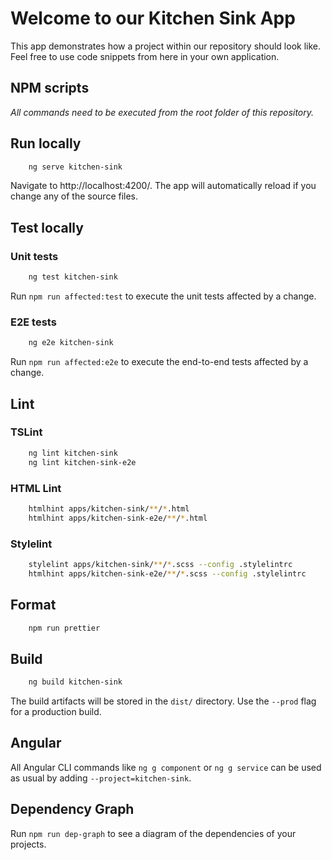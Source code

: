 # Welcome to our Kitchen Sink App

This app demonstrates how a project within our repository should look like.
Feel free to use code snippets from here in your own application.

## NPM scripts

_All commands need to be executed from the root folder of this repository._

## Run locally

```bash
    ng serve kitchen-sink
```

Navigate to http://localhost:4200/. The app will automatically reload if you change any of the source files.

## Test locally

### Unit tests

```bash
    ng test kitchen-sink
```

Run `npm run affected:test` to execute the unit tests affected by a change.

### E2E tests

```bash
    ng e2e kitchen-sink
```

Run `npm run affected:e2e` to execute the end-to-end tests affected by a change.

## Lint

### TSLint

```bash
    ng lint kitchen-sink
    ng lint kitchen-sink-e2e
```

### HTML Lint

```bash
    htmlhint apps/kitchen-sink/**/*.html
    htmlhint apps/kitchen-sink-e2e/**/*.html
```

### Stylelint

```bash
    stylelint apps/kitchen-sink/**/*.scss --config .stylelintrc
    htmlhint apps/kitchen-sink-e2e/**/*.scss --config .stylelintrc
```

## Format

```bash
    npm run prettier
```

## Build

```bash
    ng build kitchen-sink
```

The build artifacts will be stored in the `dist/` directory. Use the `--prod` flag for a production build.

## Angular

All Angular CLI commands like `ng g component` or `ng g service` can be used as usual by adding `--project=kitchen-sink`.

## Dependency Graph

Run `npm run dep-graph` to see a diagram of the dependencies of your projects.
